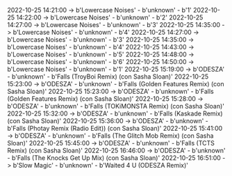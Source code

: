 2022-10-25 14:21:00 -> b'Lowercase Noises' - b'unknown' - b'1'
2022-10-25 14:22:00 -> b'Lowercase Noises' - b'unknown' - b'2'
2022-10-25 14:27:00 -> b'Lowercase Noises' - b'unknown' - b'3'
2022-10-25 14:35:00 -> b'Lowercase Noises' - b'unknown' - b'4'
2022-10-25 14:27:00 -> b'Lowercase Noises' - b'unknown' - b'3'
2022-10-25 14:35:00 -> b'Lowercase Noises' - b'unknown' - b'4'
2022-10-25 14:43:00 -> b'Lowercase Noises' - b'unknown' - b'5'
2022-10-25 14:48:00 -> b'Lowercase Noises' - b'unknown' - b'6'
2022-10-25 14:50:00 -> b'Lowercase Noises' - b'unknown' - b'1'
2022-10-25 15:19:00 -> b'ODESZA' - b'unknown' - b'Falls (TroyBoi Remix) (con Sasha Sloan)'
2022-10-25 15:23:00 -> b'ODESZA' - b'unknown' - b'Falls (Golden Features Remix) (con Sasha Sloan)'
2022-10-25 15:23:00 -> b'ODESZA' - b'unknown' - b'Falls (Golden Features Remix) (con Sasha Sloan)'
2022-10-25 15:28:00 -> b'ODESZA' - b'unknown' - b'Falls (TOKiMONSTA Remix) (con Sasha Sloan)'
2022-10-25 15:32:00 -> b'ODESZA' - b'unknown' - b'Falls (Kaskade Remix) (con Sasha Sloan)'
2022-10-25 15:36:00 -> b'ODESZA' - b'unknown' - b'Falls (Photay Remix (Radio Edit)) (con Sasha Sloan)'
2022-10-25 15:41:00 -> b'ODESZA' - b'unknown' - b'Falls (The Glitch Mob Remix) (con Sasha Sloan)'
2022-10-25 15:45:00 -> b'ODESZA' - b'unknown' - b'Falls (TCTS Remix) (con Sasha Sloan)'
2022-10-25 16:46:00 -> b'ODESZA' - b'unknown' - b'Falls (The Knocks Get Up Mix) (con Sasha Sloan)'
2022-10-25 16:51:00 -> b'Slow Magic' - b'unknown' - b'Waited 4 U (ODESZA Remix)'

